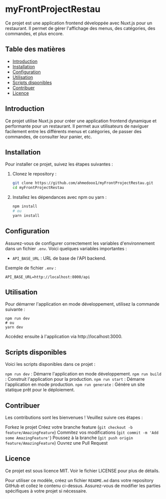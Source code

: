 # myFrontProjectRestau

Ce projet est une application frontend développée avec Nuxt.js pour un restaurant. Il permet de gérer l'affichage des menus, des catégories, des commandes, et plus encore.

## Table des matières

- [Introduction](#introduction)
- [Installation](#installation)
- [Configuration](#configuration)
- [Utilisation](#utilisation)
- [Scripts disponibles](#scripts-disponibles)
- [Contribuer](#contribuer)
- [Licence](#licence)

## Introduction

Ce projet utilise Nuxt.js pour créer une application frontend dynamique et performante pour un restaurant. Il permet aux utilisateurs de naviguer facilement entre les différents menus et catégories, de passer des commandes, de consulter leur panier, etc.

## Installation

Pour installer ce projet, suivez les étapes suivantes :

1. Clonez le repository :
    ```bash
    git clone https://github.com/ahmedooo1/myFrontProjectRestau.git
    cd myFrontProjectRestau
    ```

2. Installez les dépendances avec npm ou yarn :
    ```bash
    npm install
    # ou
    yarn install
    ```

## Configuration

Assurez-vous de configurer correctement les variables d'environnement dans un fichier `.env`. Voici quelques variables importantes :

- `API_BASE_URL` : URL de base de l'API backend.

Exemple de fichier `.env` :
```dotenv
API_BASE_URL=http://localhost:8000/api
```

## Utilisation
Pour démarrer l'application en mode développement, utilisez la commande suivante :
```
npm run dev
# ou
yarn dev
```

Accédez ensuite à l'application via http://localhost:3000.

## Scripts disponibles
Voici les scripts disponibles dans ce projet :


``` npm run dev ``` : Démarre l'application en mode développement.
```npm run build``` : Construit l'application pour la production.
```npm run start``` : Démarre l'application en mode production.
```npm run generate``` : Génère un site statique prêt pour le déploiement.
## Contribuer
Les contributions sont les bienvenues ! Veuillez suivre ces étapes :

Forkez le projet
Créez votre branche feature (```git checkout -b feature/AmazingFeature```)
Commitez vos modifications (```git commit -m 'Add some AmazingFeature'```)
Poussez à la branche (```git push origin feature/AmazingFeature```)
Ouvrez une Pull Request
## Licence
Ce projet est sous licence MIT. Voir le fichier LICENSE pour plus de détails.


Pour utiliser ce modèle, créez un fichier `README.md` dans votre repository GitHub et collez le contenu ci-dessus. Assurez-vous de modifier les parties spécifiques à votre projet si nécessaire.






